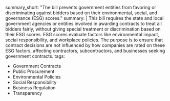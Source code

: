 summary_short: "The bill prevents government entities from favoring or discriminating against bidders based on their environmental, social, and governance (ESG) scores."
summary: |
  This bill requires the state and local government agencies or entities involved in awarding contracts to treat all bidders fairly, without giving special treatment or discrimination based on their ESG scores. ESG scores evaluate factors like environmental impact, social responsibility, and workplace policies. The purpose is to ensure that contract decisions are not influenced by how companies are rated on these ESG factors, affecting contractors, subcontractors, and businesses seeking government contracts.
tags:
  - Government Contracts
  - Public Procurement
  - Environmental Policies
  - Social Responsibility
  - Business Regulation
  - Transparency
